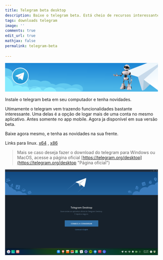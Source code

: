 ```yaml
---
title: Telegram beta desktop
description: Baixe o telegram beta. Está cheio de recursos interessantes.
tags: downloads telegram
image: ''
comments: true
edit_url: true
mathjax: false
permalink: telegram-beta

---
```


![](/uploads/telegram_banner.png)

Instale o telegram beta em seu computador e tenha novidades.

Utimamente o telegram vem trazendo funcionalidades bastante interessante. Uma delas é a opção de logar mais de uma conta no mesmo aplicativo. Antes somente no app mobile. Agora ja disponível em sua versão beta.

Baixe agora mesmo, e tenha as novidades na sua frente.

Links para linux. [x64](https://telegram.org/dl/desktop/linux?beta=1) , [x86](https://telegram.org/dl/desktop/linux32?beta=1)

> Mais se caso deseja fazer o download do telegram para Windows ou MacOS, acesse a página oficial [https://telegram.org/desktop](https://telegram.org/desktop "Página oficial")

![](/uploads/screen-capture_20200718213103.png)